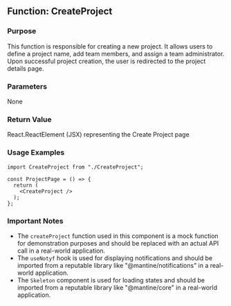 ## Function: CreateProject

### Purpose
This function is responsible for creating a new project. It allows users to define a project name, add team members, and assign a team administrator. Upon successful project creation, the user is redirected to the project details page.

### Parameters
None

### Return Value
React.ReactElement (JSX) representing the Create Project page

### Usage Examples

```
import CreateProject from "./CreateProject";

const ProjectPage = () => {
  return (
    <CreateProject />
  );
};
```

### Important Notes

- The `createProject` function used in this component is a mock function for demonstration purposes and should be replaced with an actual API call in a real-world application.
- The `useNotyf` hook is used for displaying notifications and should be imported from a reputable library like "@mantine/notifications" in a real-world application.
- The `Skeleton` component is used for loading states and should be imported from a reputable library like "@mantine/core" in a real-world application.
